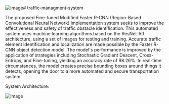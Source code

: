 ![image](https://github.com/user-attachments/assets/a597146b-40c4-4633-8373-a2c1b515186e)# traffic-managment-system

The proposed Fine-tuned Modified Faster R-CNN (Region-Based Convolutional Neural Network) implementation system seeks to improve the effectiveness and safety of traffic obstacle identification. This automated system uses machine learning algorithms based on the ResNet-50 architecture, using a set of images for testing and training. Accurate traffic element identification and localization are made possible by the Faster R-CNN object detection model. The model's performance is improved by the application of strategies including Stochastic Gradient Descent, Cross-Entropy, and Fine-tuning, yielding an accuracy rate of 98.26%. In real-time circumstances, the model creates precise bounding boxes around things it detects, opening the door to a more automated and secure transportation system.

System Architecture:

![image](https://github.com/user-attachments/assets/7e764695-5f89-4371-9663-ba95d9818880)


